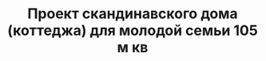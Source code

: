 ---
title: Проект скандинавского дома (коттеджа) для молодой семьи 105 м кв
description: Готовый проект каркасного скандинавского дома (коттеджа) для молодой семьи с террасой и балконом. Площадь&#58; 105 м.кв.

layout: project
permalink: /proekty/:path
image: /images/proekty/doma-kottedji/karkasnyi-skandinavskiy-dom-105m-1_1920w.jpg

featured:
weight: 400

project-title: Каркасный скандинавский дом
project-catalog-title: Каркасный дом
project-name: DM-105
tiny-description: Скандинавский дом для молодой семьи

short-description: "Идеальный проект для молодой семьи с детьми, мечтающей о современной жизни за городом. Соберите друзей на барбекю на террасе, провожайте закат с бокалом вина на балконе спальни. Компактное рабочее место с библиотекой прямо под мансрадным окном в холле второго этажа. В светлой детской спальне хватает места для бесконечных игрушек, а на чердаке под самой крышей - уютная игровая зона."

price-project: "80 000 р"
price-build:

area: "105"

related:
- DK-109
- TM-120
- DK-100

params:
- name: "Площадь дома"
  value: "105 м<sup>2</sup>"
- name: "Площадь 1-го этажа"
  value: "58 м<sup>2</sup>"
- name: "Площадь 2-го этажа"
  value: "47 м<sup>2</sup>"
- name: "Крыльца, балконы"
  value: "39 м<sup>2</sup>"
- name: "Габаритные размеры"
  value: "9.05 x 13.05 м"
- name: "Спальни"
  value: "2"
- name: "Санузлы"
  value: "2"
- name: "Высота 1-го этажа"
  value: "2.8 м"
- name: "Высота 2-го этажа"
  value: "от 1.2 м"
- name: "Фундамент"
  value: "Ростверк, сваи"
- name: "Конструкция стен"
  value: "Каркас, минвата"
- name: "Перекрытия"
  value: "Каркас"
- name: "Покрытие кровли"
  value: "Металл, фальц"
- name: "Облицовка стен"
  value: "Металл, фальц"

options:
- name: "Зеркальный проект"
  value: "5 000 р"
- name: "Паспорт дома"
  value: "5 000 р"
- name: "Проект отопления"
  value: "30 000 р"
- name: "Водоснабжение, канализация"
  value: "30 000 р"
- name: "Проект электрики"
  value: "30 000 р"
- name: "Проект подвала"
  value: "30 000 р"
- name: "Пристройка навеса для а/м"
  value: "15 000 р"
- name: "Замена материала стен"
  value: "20 000 р"
- name: "Изменение фундамента"
  value: "20 000 р"
- name: "Перепланировка (перегородки)"
  value: "5 000 р"
- name: "Дизайн интерьера"
  value: "120 000 р"

  
---